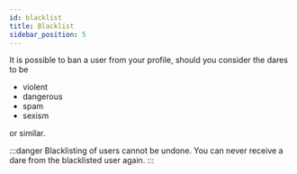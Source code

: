 ```yaml
---
id: blacklist
title: Blacklist
sidebar_position: 5
---
```


It is possible to ban a user from your profile, should you consider the dares to be

- violent
- dangerous
- spam
- sexism

or similar.

:::danger
Blacklisting of users cannot be undone. You can never receive a dare from the blacklisted user again.
:::